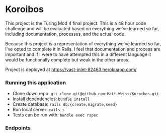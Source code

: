 # Koroibos

  This project is the Turing Mod 4 final project. This is a 48 hour code challenge and will be evaluated based on everything we've learned so far, including documentation, processes, and the actual code.

  Because this project is a representation of everything we've learned so far, I've opted to complete it in Rails. I feel that documentation and process are important and if I were to have attempted this in a different language it would be functionally complete but weak in the other areas.

  Project is deployed at https://vast-inlet-82463.herokuapp.com/


### Running this application

- Clone down repo: `git clone git@github.com:Matt-Weiss/Koroibos.git`
- Install dependencies: `bundle install`
- Create database: `rails db:{create,migrate,seed}`
- Run local server: `rails s`
- Tests can be run with: `bundle exec rspec`

### Endpoints
